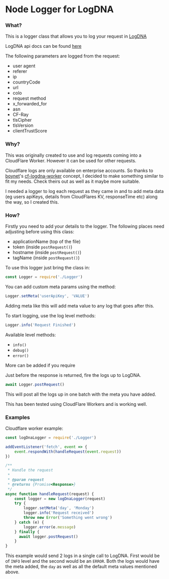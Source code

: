 # Node Logger for LogDNA

### What?
This is a logger class that allows you to log your request in [LogDNA](https://logdna.com/)

LogDNA api docs can be found [here](https://docs.logdna.com/reference)

The following parameters are logged from the request:
- user agent
- referer
- ip
- countryCode
- url
- colo
- request method
- x_forwarded_for
- asn
- CF-Ray
- tlsCipher
- tlsVersion
- clientTrustScore


### Why?
This was originally created to use and log requests coming into a CloudFlare Worker. However it can be used for other requests.

Cloudflare logs are only available on enterprise accounts. So thanks to [boynet](https://github.com/boynet)'s [cf-logdna-worker](https://github.com/boynet/cf-logdna-worker) concept, I decided to make something similar to fit my needs. Check theirs out as well as it maybe more suitable.   

I needed a logger to log each request as they came in and to add meta data (eg users apiKeys, details from CloudFlares KV, responseTime etc) along the way, so I created this.

### How?

Firstly you need to add your details to the logger. The following places need adjusting before using this class:

- applicationName (top of the file)
- token (inside `postRequest()`)
- hostname (inside `postRequest()`)
- tagName (inside `postRequest()`)

To use this logger just bring the class in:
```javascript
const Logger = require('./Logger')
```
You can add custom meta params using the method:
```javascript
Logger.setMeta('userApiKey', 'VALUE')
```
Adding meta like this will add meta value to any log that goes after this.

To start logging, use the log level methods:
```javascript
Logger.info('Request Finished')
``` 
Available level methods:
- `info()`
- `debug()`
- `error()`

More can be added if you require

Just before the response is returned, fire the logs up to LogDNA.

```javascript
await Logger.postRequest()
```
This will post all the logs up in one batch with the meta you have added. 

This has been tested using CloudFlare Workers and is working well.

### Examples

Cloudflare worker example:
```javascript
const logDnaLogger = require('./Logger')

addEventListener('fetch', event => {
    event.respondWith(handleRequest(event.request))
})

/**
 * Handle the request
 *
 * @param request
 * @returns {Promise<Response>}
 */
async function handleRequest(request) {    
    const logger = new logDnaLogger(request)
    try {
        logger.setMeta('day', 'Monday')
        logger.info('Request received')
        throw new Error('Something went wrong')
    } catch (e) {
        logger.error(e.message)
    } finally {
      await logger.postRequest()
    }
}
```

This example would send 2 logs in a single call to LogDNA. First would be of `INFO` level and the second would be an `ERROR`. Both the logs would have the meta added, the `day` as well as all the default meta values mentioned above.
